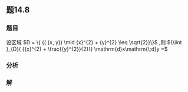 ## 题14.8
### 题目
设区域 $D = \{  {( {x, y})  \mid  {x}^{2} + {y}^{2} \leq  \sqrt{2}}\}$ ,则 ${\iint }_{D}( {{x}^{2} + \frac{{y}^{2}}{2}}) \mathrm{d}x\mathrm{\;d}y =$
### 分析

### 解